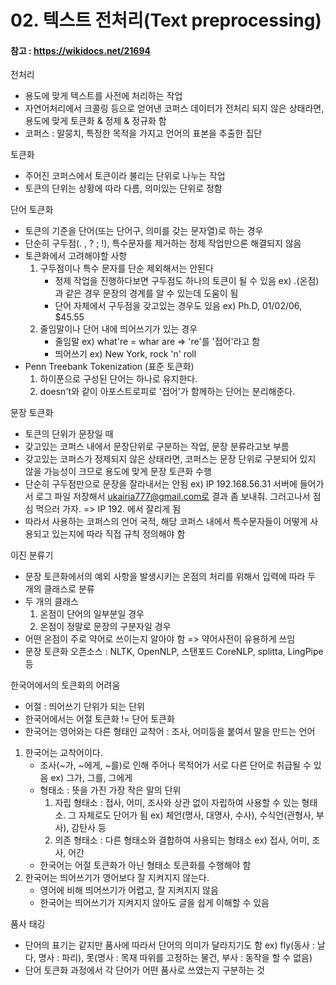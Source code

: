 # 02. 텍스트 전처리(Text preprocessing)
#### 참고 : https://wikidocs.net/21694

전처리
- 용도에 맞게 텍스트를 사전에 처리하는 작업
- 자연어처리에서 크콜링 등으로 얻어낸 코퍼스 데이터가 전처리 되지 않은 상태라면, 용도에 맞게 토큰화 & 정제 & 정규화 함
-  코퍼스 : 말뭉치, 특정한 목적을 가지고 언어의 표본을 추출한 집단

토큰화
- 주어진 코퍼스에서 토큰이라 불리는 단위로 나누는 작업
- 토큰의 단위는 상황에 따라 다름, 의미있는 단위로 정함

단어 토큰화
- 토큰의 기준을 단어(또는 단어구, 의미를 갖는 문자열)로 하는 경우
- 단순히 구두점(. , ? ; !), 특수문자를 제거하는 정제 작업만으론 해결되지 않음
- 토큰화에서 고려해야할 사항
    1. 구두점이나 특수 문자를 단순 제외해서는 안된다
        - 정제 작업을 진행하다보면 구두점도 하나의 토큰이 될 수 있음 ex) .(온점)과 같은 경우 문장의 경계를 알 수 있는데 도움이 됨
        - 단어 자체에서 구두점을 갖고있는 경우도 있음 ex) Ph.D, 01/02/06, $45.55
    2. 줄임말이나 단어 내에 띄어쓰기가 있는 경우
        - 줄임말 ex) what're = whar are => 're'를 '접어'라고 함
        - 띄어쓰기 ex) New York, rock 'n' roll
- Penn Treebank Tokenization (표준 토큰화)
    1. 하이푼으로 구성된 단어는 하나로 유지한다.
    2. doesn't와 같이 아포스트로피로 '접어'가 함께하는 단어는 분리해준다.

문장 토큰화
- 토큰의 단위가 문장일 때
- 갖고있는 코퍼스 내에서 문장단위로 구분하는 작업, 문장 분류라고보 부름
- 갖고있는 코퍼스가 정제되지 않은 상태라면, 코퍼스는 문장 단위로 구분되어 있지 않을 가능성이 크므로 용도에 맞게 문장 토큰화 수행
- 단순히 구두점만으로 문장을 잘라내서는 안됨 ex) IP 192.168.56.31 서버에 들어가서 로그 파일 저장해서 ukairia777@gmail.com로 결과 좀 보내줘. 그러고나서 점심 먹으러 가자. => IP 192. 에서 잘리게 됨
- 따라서 사용하는 코퍼스의 언어 국적, 해당 코퍼스 내에서 특수문자들이 어떻게 사용되고 있는지에 따라 직접 규칙 정의해야 함

이진 분류기
- 문장 토큰화에서의 예외 사항을 발생시키는 온점의 처리를 위해서 입력에 따라 두 개의 클래스로 분류
- 두 개의 클래스
    1. 온점이 단어의 일부분일 경우
    2. 온점이 정말로 문장의 구분자일 경우
- 어떤 온점이 주로 약어로 쓰이는지 알아야 함 => 약어사전이 유용하게 쓰임
- 문장 토큰화 오픈소스 : NLTK, OpenNLP, 스탠포드 CoreNLP, splitta, LingPipe 등

한국어에서의 토큰화의 어려움
- 어절 : 띄어쓰기 단위가 되는 단위
- 한국어에서는 어절 토큰화 != 단어 토큰화
- 한국어는 영어와는 다른 형태인 교착어 : 조사, 어미등을 붙여서 말을 만드는 언어
1. 한국어는 교착어이다.
    - 조사(~가, ~에게, ~를)로 인해 주어나 목적어가 서로 다른 단어로 취급될 수 있음 ex) 그가, 그를, 그에게
    - 형태소 : 뜻을 가진 가장 작은 말의 단위
        1. 자립 형태소 : 접사, 어미, 조사와 상관 없이 자립하여 사용할 수 있는 형태소. 그 자체로도 단어가 됨 ex) 체언(명사, 대명사, 수사), 수식언(관형사, 부사), 감탄사 등
        2. 의존 형태소 : 다른 형태소와 결합하여 사용되는 형태소 ex) 접사, 어미, 조사, 어간
    - 한국어는 어절 토큰화가 아닌 형태소 토큰화를 수행해야 함
2. 한국어는 띄어쓰기가 영어보다 잘 지켜지지 않는다.
    - 영어에 비해 띄어쓰기가 어렵고, 잘 지켜지지 않음
    - 한국어는 띄어쓰기가 지켜지지 않아도 글을 쉽게 이해할 수 있음

품사 태깅
- 단어의 표기는 같지만 품사에 따라서 단어의 의미가 달라지기도 함 ex) fly(동사 : 날다, 명사 : 파리), 못(명사 : 목재 따위를 고정하는 물건, 부사 : 동작을 할 수 없음)
- 단어 토큰화 과정에서 각 단어가 어떤 품사로 쓰였는지 구분하는 것
